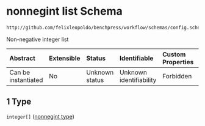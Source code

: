 # nonnegint list Schema

```txt
http://github.com/felixleopoldo/benchpress/workflow/schemas/config.schema.json#/definitions/flexnonnegint/anyOf/1
```

Non-negative integer list

| Abstract            | Extensible | Status         | Identifiable            | Custom Properties | Additional Properties | Access Restrictions | Defined In                                                       |
| :------------------ | :--------- | :------------- | :---------------------- | :---------------- | :-------------------- | :------------------ | :--------------------------------------------------------------- |
| Can be instantiated | No         | Unknown status | Unknown identifiability | Forbidden         | Allowed               | none                | [config.schema.json*](config.schema.json "open original schema") |

## 1 Type

`integer[]` ([nonnegint type](config-definitions-nonnegint-type.md))
